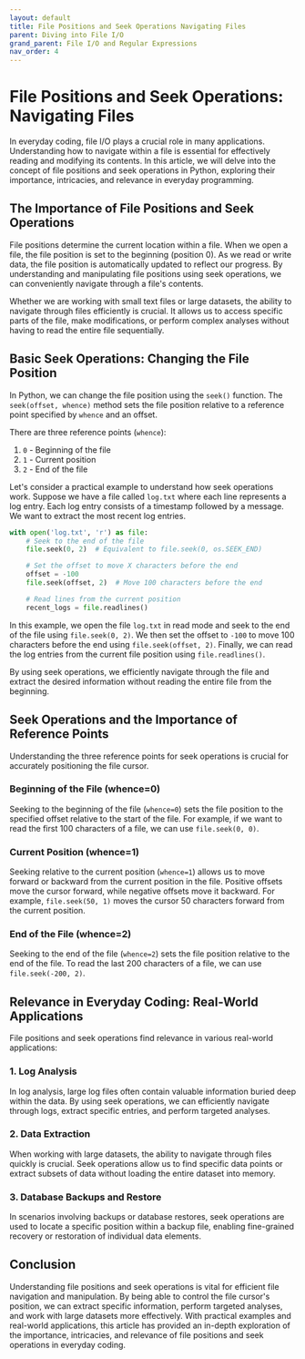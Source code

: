 ```yaml
---
layout: default
title: File Positions and Seek Operations Navigating Files
parent: Diving into File I/O
grand_parent: File I/O and Regular Expressions
nav_order: 4
---
```

# File Positions and Seek Operations: Navigating Files

In everyday coding, file I/O plays a crucial role in many applications. Understanding how to navigate within a file is essential for effectively reading and modifying its contents. In this article, we will delve into the concept of file positions and seek operations in Python, exploring their importance, intricacies, and relevance in everyday programming.

## The Importance of File Positions and Seek Operations

File positions determine the current location within a file. When we open a file, the file position is set to the beginning (position 0). As we read or write data, the file position is automatically updated to reflect our progress. By understanding and manipulating file positions using seek operations, we can conveniently navigate through a file's contents.

Whether we are working with small text files or large datasets, the ability to navigate through files efficiently is crucial. It allows us to access specific parts of the file, make modifications, or perform complex analyses without having to read the entire file sequentially.

## Basic Seek Operations: Changing the File Position

In Python, we can change the file position using the `seek()` function. The `seek(offset, whence)` method sets the file position relative to a reference point specified by `whence` and an offset.

There are three reference points (`whence`):

1. `0` - Beginning of the file
2. `1` - Current position
3. `2` - End of the file

Let's consider a practical example to understand how seek operations work. Suppose we have a file called `log.txt` where each line represents a log entry. Each log entry consists of a timestamp followed by a message. We want to extract the most recent log entries.

```python
with open('log.txt', 'r') as file:
    # Seek to the end of the file
    file.seek(0, 2)  # Equivalent to file.seek(0, os.SEEK_END)

    # Set the offset to move X characters before the end
    offset = -100
    file.seek(offset, 2)  # Move 100 characters before the end

    # Read lines from the current position
    recent_logs = file.readlines()
```

In this example, we open the file `log.txt` in read mode and seek to the end of the file using `file.seek(0, 2)`. We then set the offset to `-100` to move 100 characters before the end using `file.seek(offset, 2)`. Finally, we can read the log entries from the current file position using `file.readlines()`.

By using seek operations, we efficiently navigate through the file and extract the desired information without reading the entire file from the beginning.

## Seek Operations and the Importance of Reference Points

Understanding the three reference points for seek operations is crucial for accurately positioning the file cursor.

### Beginning of the File (whence=0)

Seeking to the beginning of the file (`whence=0`) sets the file position to the specified offset relative to the start of the file. For example, if we want to read the first 100 characters of a file, we can use `file.seek(0, 0)`.

### Current Position (whence=1)

Seeking relative to the current position (`whence=1`) allows us to move forward or backward from the current position in the file. Positive offsets move the cursor forward, while negative offsets move it backward. For example, `file.seek(50, 1)` moves the cursor 50 characters forward from the current position.

### End of the File (whence=2)

Seeking to the end of the file (`whence=2`) sets the file position relative to the end of the file. To read the last 200 characters of a file, we can use `file.seek(-200, 2)`.

## Relevance in Everyday Coding: Real-World Applications

File positions and seek operations find relevance in various real-world applications:

### 1. Log Analysis

In log analysis, large log files often contain valuable information buried deep within the data. By using seek operations, we can efficiently navigate through logs, extract specific entries, and perform targeted analyses.

### 2. Data Extraction

When working with large datasets, the ability to navigate through files quickly is crucial. Seek operations allow us to find specific data points or extract subsets of data without loading the entire dataset into memory.

### 3. Database Backups and Restore

In scenarios involving backups or database restores, seek operations are used to locate a specific position within a backup file, enabling fine-grained recovery or restoration of individual data elements.

## Conclusion

Understanding file positions and seek operations is vital for efficient file navigation and manipulation. By being able to control the file cursor's position, we can extract specific information, perform targeted analyses, and work with large datasets more effectively. With practical examples and real-world applications, this article has provided an in-depth exploration of the importance, intricacies, and relevance of file positions and seek operations in everyday coding.